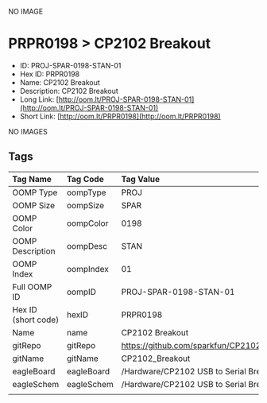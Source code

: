 


  
NO IMAGE  
# PRPR0198 > CP2102 Breakout

- ID: PROJ-SPAR-0198-STAN-01
- Hex ID: PRPR0198
- Name: CP2102 Breakout
- Description: CP2102 Breakout
- Long Link: [http://oom.lt/PROJ-SPAR-0198-STAN-01](http://oom.lt/PROJ-SPAR-0198-STAN-01)
- Short Link: [http://oom.lt/PRPR0198](http://oom.lt/PRPR0198)
  
NO IMAGES  
## Tags
  

|Tag Name|Tag Code|Tag Value|
| :--- | :--- | :--- |
|OOMP Type|oompType|PROJ|
|OOMP Size|oompSize|SPAR|
|OOMP Color|oompColor|0198|
|OOMP Description|oompDesc|STAN|
|OOMP Index|oompIndex|01|
|Full OOMP ID|oompID|PROJ-SPAR-0198-STAN-01|
|Hex ID (short code)|hexID|PRPR0198|
|Name|name|CP2102 Breakout|
|gitRepo|gitRepo|https://github.com/sparkfun/CP2102_Breakout|
|gitName|gitName|CP2102_Breakout|
|eagleBoard|eagleBoard|/Hardware/CP2102 USB to Serial Breakout.brd|
|eagleSchem|eagleSchem|/Hardware/CP2102 USB to Serial Breakout.sch|
||||
